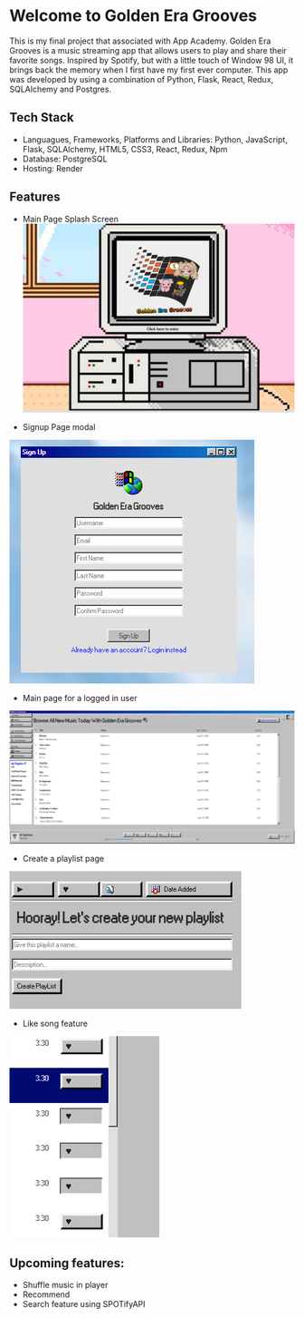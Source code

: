 # Welcome to Golden Era Grooves

This is my final project that associated with App Academy. Golden Era Grooves is a music streaming app that allows users to play and share their favorite songs. Inspired by Spotify, but with a little touch of Window 98 UI, it brings back the memory when I first have my first ever computer. This app was developed by using a combination of Python, Flask, React, Redux, SQLAlchemy and Postgres.

## Tech Stack
-  Languagues, Frameworks, Platforms and Libraries: Python, JavaScript, Flask, SQLAlchemy, HTML5, CSS3, React, Redux, Npm
-  Database: PostgreSQL
-  Hosting: Render
## Features
- Main Page Splash Screen
 ![mainpage](/react-app/src/assets/splashscreengeg.PNG)

- Signup Page modal

 ![signup](/react-app/src/assets/signupgeg.PNG)

- Main page for a logged in user

 ![mainlog](/react-app/src/assets/maingeg.PNG)

- Create a playlist page

 ![createpl](/react-app/src/assets/createplaylistgeg.PNG)

- Like song feature

 ![likesong](/react-app/src/assets/likesonggeg.PNG)

## Upcoming features:

- Shuffle music in player
- Recommend
- Search feature using SPOTifyAPI

